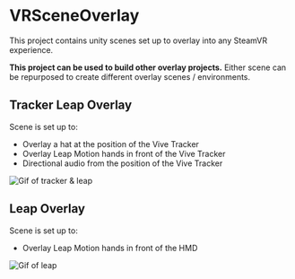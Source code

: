 # VRSceneOverlay
This project contains unity scenes set up to overlay into any SteamVR experience.

**This project can be used to build other overlay projects.** Either scene can be repurposed to create different overlay scenes / environments.

## Tracker Leap Overlay
Scene is set up to: 
* Overlay a hat at the position of the Vive Tracker
* Overlay Leap Motion hands in front of the Vive Tracker
* Directional audio from the position of the Vive Tracker 

![Gif of tracker & leap](https://thumbs.gfycat.com/FirmForcefulLark-size_restricted.gif)

## Leap Overlay
Scene is set up to:
* Overlay Leap Motion hands in front of the HMD

![Gif of leap](https://thumbs.gfycat.com/DeliriousFluidConch-size_restricted.gif)

